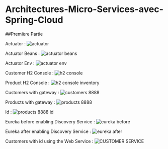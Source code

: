# Architectures-Micro-Services-avec-Spring-Cloud

##Première Partie 

Actuator : 
![actuator](https://user-images.githubusercontent.com/86847138/200059853-129d8fe5-891a-4bd1-9646-207b3034a034.PNG)


Actuator Beans : 
![actuator beans](https://user-images.githubusercontent.com/86847138/200059870-33c4bbf7-8912-48c5-aa20-63d0dbd44e1a.PNG)


Actuator Env :
![actuator env](https://user-images.githubusercontent.com/86847138/200059925-311548f7-4965-4381-975e-04323f7c6b2b.PNG)


Customer H2 Console :
![h2 console](https://user-images.githubusercontent.com/86847138/200059608-07b33ed6-96cd-444d-83ff-79a1e6b5cabb.PNG)


Product H2 Console :
![h2 console inventory](https://user-images.githubusercontent.com/86847138/200059654-8b5662ca-fee2-4b70-b1ef-666083d05435.PNG)


Customers with gateway : 
![customers 8888](https://user-images.githubusercontent.com/86847138/200060024-cdac0216-3801-4944-bf5f-3157a8980def.PNG)


Products with gateway : 
![products 8888](https://user-images.githubusercontent.com/86847138/200060063-dc514efb-1641-44bc-9e37-1f7d0ffa6180.PNG)


Id :
![products 8888 id](https://user-images.githubusercontent.com/86847138/200060118-2a85d4f4-27c2-45bf-8276-861e5d1f1f8b.PNG)



Eureka before enabling Discovery Service :
![eureka before](https://user-images.githubusercontent.com/86847138/200060276-bff3e8ad-383f-46c7-b8de-fa1f53b46f7e.PNG)



Eureka after enabling Discovery Service :
![eureka after](https://user-images.githubusercontent.com/86847138/200060309-644371cc-e1a7-40cb-a9ea-4e83ba7bff12.PNG)


Customers with id using the Web Service :
![CUSTOMER SERVICE](https://user-images.githubusercontent.com/86847138/200060405-2f2684d3-92c3-41fb-88a8-4d3910bc5c69.PNG)














